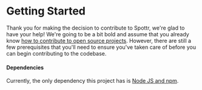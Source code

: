 # Getting Started
Thank you for making the decision to contribute to Spottr, we're glad to have your help! We're going to be a bit bold and assume that you already know [how to contribute to open source projects][url-howtoopensource]. However, there are still a few prerequisites that you'll need to ensure you've taken care of before you can begin contributing to the codebase.

#### Dependencies
Currently, the only dependency this project has is [Node JS and npm][url-nodejs].

<!-- Links -->
[url-howtoopensource]: https://opensource.guide/how-to-contribute/
[url-nodejs]: https://nodejs.org/en/download/